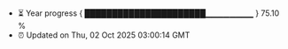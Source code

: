 - ⏳ Year progress { ██████████████████████▁▁▁▁▁▁▁▁ } 75.10 %
- ⏰ Updated on Thu, 02 Oct 2025 03:00:14 GMT

